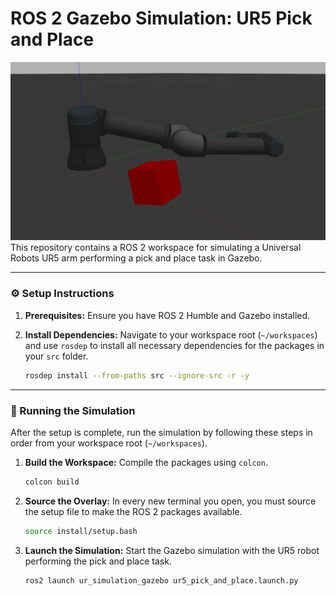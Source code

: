 # ROS 2 Gazebo Simulation: UR5 Pick and Place

![Gazebo Simulation with UR5 Arm](screenshot1.png)
This repository contains a ROS 2 workspace for simulating a Universal Robots UR5 arm performing a pick and place task in Gazebo.

---

### ⚙️ Setup Instructions

1.  **Prerequisites:** Ensure you have ROS 2 Humble and Gazebo installed.

2.  **Install Dependencies:** Navigate to your workspace root (`~/workspaces`) and use `rosdep` to install all necessary dependencies for the packages in your `src` folder.
    ```bash
    rosdep install --from-paths src --ignore-src -r -y
    ```

---

### 🚀 Running the Simulation

After the setup is complete, run the simulation by following these steps in order from your workspace root (`~/workspaces`).

1.  **Build the Workspace:** Compile the packages using `colcon`.
    ```bash
    colcon build
    ```

2.  **Source the Overlay:** In every new terminal you open, you must source the setup file to make the ROS 2 packages available.
    ```bash
    source install/setup.bash
    ```

3.  **Launch the Simulation:** Start the Gazebo simulation with the UR5 robot performing the pick and place task.
    ```bash
    ros2 launch ur_simulation_gazebo ur5_pick_and_place.launch.py
    ```